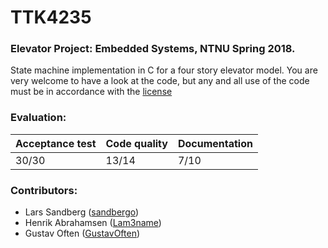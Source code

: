 # TTK4235
### Elevator Project: Embedded Systems, NTNU Spring 2018.

State machine implementation in C for a four story elevator model. 
You are very welcome to have a look at the code, but any and all use of the code must be in accordance with the [license](LICENSE)

### Evaluation: 
 
| Acceptance test | Code quality | Documentation |
| --------------- | ------------ | ------------- | 
| 30/30           | 13/14        | 7/10          | 


### Contributors:
 - Lars Sandberg ([sandbergo](https://github.com/sandbergo))
 - Henrik Abrahamsen ([Lam3name](https://github.com/Lam3name)) 
 - Gustav Often ([GustavOften](https://github.com/GustavOften))
